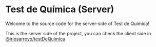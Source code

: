 # Test de Química (Server)

Welcome to the source code for the server-side of Test de Química!

This is the server side of the project, you can check the client side in [@iriosarroyo/testDeQuimica](https://github.com/iriosarroyo/testDeQuimica)
